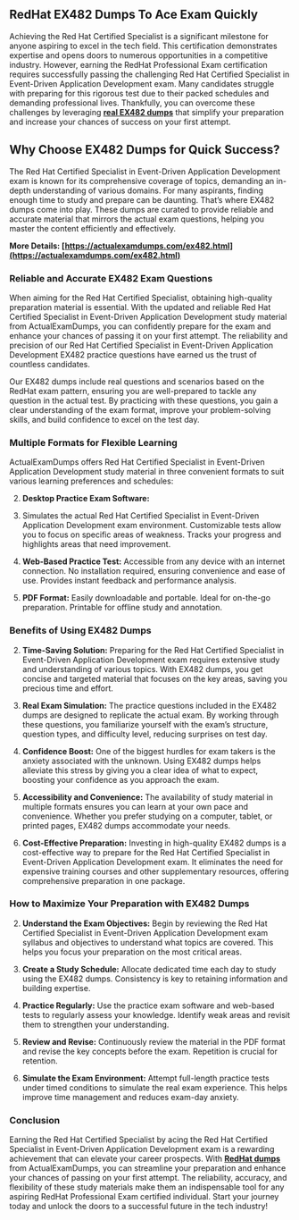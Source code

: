 ## **RedHat**  **EX482 Dumps To Ace Exam Quickly**

Achieving the Red Hat Certified Specialist is a significant milestone for anyone aspiring to excel in the tech field. This certification demonstrates expertise and opens doors to numerous opportunities in a competitive industry. However, earning the RedHat Professional Exam certification requires successfully passing the challenging Red Hat Certified Specialist in Event-Driven Application Development exam. Many candidates struggle with preparing for this rigorous test due to their packed schedules and demanding professional lives. Thankfully, you can overcome these challenges by leveraging  **[real EX482 dumps](https://actualexamdumps.com/ex482.html)**  that simplify your preparation and increase your chances of success on your first attempt.

## **Why Choose EX482 Dumps for Quick Success?**

The Red Hat Certified Specialist in Event-Driven Application Development exam is known for its comprehensive coverage of topics, demanding an in-depth understanding of various domains. For many aspirants, finding enough time to study and prepare can be daunting. That’s where EX482 dumps come into play. These dumps are curated to provide reliable and accurate material that mirrors the actual exam questions, helping you master the content efficiently and effectively.

**More Details:  [https://actualexamdumps.com/ex482.html](https://actualexamdumps.com/ex482.html)**

### **Reliable and Accurate EX482 Exam Questions**

When aiming for the Red Hat Certified Specialist, obtaining high-quality preparation material is essential. With the updated and reliable Red Hat Certified Specialist in Event-Driven Application Development study material from ActualExamDumps, you can confidently prepare for the exam and enhance your chances of passing it on your first attempt. The reliability and precision of our Red Hat Certified Specialist in Event-Driven Application Development EX482 practice questions have earned us the trust of countless candidates.

Our EX482 dumps include real questions and scenarios based on the RedHat exam pattern, ensuring you are well-prepared to tackle any question in the actual test. By practicing with these questions, you gain a clear understanding of the exam format, improve your problem-solving skills, and build confidence to excel on the test day.

### **Multiple Formats for Flexible Learning**

ActualExamDumps offers Red Hat Certified Specialist in Event-Driven Application Development study material in three convenient formats to suit various learning preferences and schedules:

2.  **Desktop Practice Exam Software:**
    
3.  Simulates the actual Red Hat Certified Specialist in Event-Driven Application Development exam environment. Customizable tests allow you to focus on specific areas of weakness. Tracks your progress and highlights areas that need improvement.
    
4.  **Web-Based Practice Test:**  Accessible from any device with an internet connection. No installation required, ensuring convenience and ease of use. Provides instant feedback and performance analysis.
    
5.  **PDF Format:**  Easily downloadable and portable. Ideal for on-the-go preparation. Printable for offline study and annotation.
    

### **Benefits of Using EX482 Dumps**

2.  **Time-Saving Solution:**  Preparing for the Red Hat Certified Specialist in Event-Driven Application Development exam requires extensive study and understanding of various topics. With EX482 dumps, you get concise and targeted material that focuses on the key areas, saving you precious time and effort.
    
3.  **Real Exam Simulation:**  The practice questions included in the EX482 dumps are designed to replicate the actual exam. By working through these questions, you familiarize yourself with the exam’s structure, question types, and difficulty level, reducing surprises on test day.
    
4.  **Confidence Boost:**  One of the biggest hurdles for exam takers is the anxiety associated with the unknown. Using EX482 dumps helps alleviate this stress by giving you a clear idea of what to expect, boosting your confidence as you approach the exam.
    
5.  **Accessibility and Convenience:**  The availability of study material in multiple formats ensures you can learn at your own pace and convenience. Whether you prefer studying on a computer, tablet, or printed pages, EX482 dumps accommodate your needs.
    
6.  **Cost-Effective Preparation:**  Investing in high-quality EX482 dumps is a cost-effective way to prepare for the Red Hat Certified Specialist in Event-Driven Application Development exam. It eliminates the need for expensive training courses and other supplementary resources, offering comprehensive preparation in one package.
    

### **How to Maximize Your Preparation with EX482 Dumps**

2.  **Understand the Exam Objectives:**  Begin by reviewing the Red Hat Certified Specialist in Event-Driven Application Development exam syllabus and objectives to understand what topics are covered. This helps you focus your preparation on the most critical areas.
    
3.  **Create a Study Schedule:**  Allocate dedicated time each day to study using the EX482 dumps. Consistency is key to retaining information and building expertise.
    
4.  **Practice Regularly:**  Use the practice exam software and web-based tests to regularly assess your knowledge. Identify weak areas and revisit them to strengthen your understanding.
    
5.  **Review and Revise:**  Continuously review the material in the PDF format and revise the key concepts before the exam. Repetition is crucial for retention.
    
6.  **Simulate the Exam Environment:**  Attempt full-length practice tests under timed conditions to simulate the real exam experience. This helps improve time management and reduces exam-day anxiety.
    

### **Conclusion**

Earning the Red Hat Certified Specialist by acing the Red Hat Certified Specialist in Event-Driven Application Development exam is a rewarding achievement that can elevate your career prospects. With  **[RedHat dumps](https://actualexamdumps.com/redhat-certification.html)**  from ActualExamDumps, you can streamline your preparation and enhance your chances of passing on your first attempt. The reliability, accuracy, and flexibility of these study materials make them an indispensable tool for any aspiring RedHat Professional Exam certified individual. Start your journey today and unlock the doors to a successful future in the tech industry!
